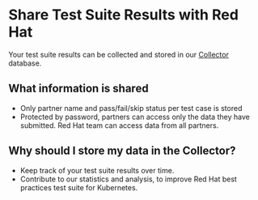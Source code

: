 # Share Test Suite Results with Red Hat

Your test suite results can be collected and stored in our
[Collector](https://github.com/redhat-best-practices-for-k8s/collector) database.

## What information is shared

* Only partner name and pass/fail/skip status per test case is stored
* Protected by password, partners can access only the data they have submitted.
Red Hat team can access data from all partners.

## Why should I store my data in the Collector?

* Keep track of your test suite results over time.
* Contribute to our statistics and analysis,
to improve Red Hat best practices test suite for Kubernetes.
